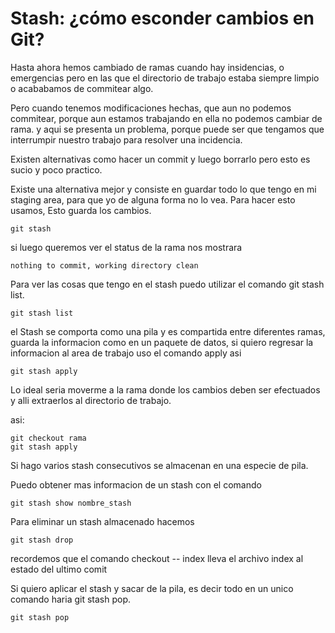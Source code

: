 Stash: ¿cómo esconder cambios en Git?
===

Hasta ahora hemos cambiado de ramas cuando hay insidencias, o emergencias pero en las que 
el directorio de trabajo estaba siempre limpio o acababamos de commitear algo. 

Pero cuando tenemos modificaciones hechas, que aun no podemos commitear, porque aun estamos trabajando en ella no podemos cambiar de rama. y aqui se presenta un problema, porque puede ser que tengamos que interrumpir nuestro trabajo para resolver una incidencia.


Existen alternativas como hacer un commit y luego borrarlo pero esto es sucio y poco practico.

Existe una alternativa mejor y consiste en guardar todo lo que tengo en mi staging area, para que yo de alguna forma no lo vea.
Para hacer esto usamos, Esto guarda los cambios. 
```
git stash
```

si luego queremos ver el status de la rama nos mostrara 
```
nothing to commit, working directory clean
```

Para ver las cosas que tengo en el stash puedo utilizar el comando git stash list.
```
git stash list
```

el Stash se comporta como una pila y es compartida entre diferentes ramas, guarda la informacion como en un paquete de datos, si quiero regresar la informacion al area de trabajo uso el comando apply asi
```
git stash apply
```

Lo ideal seria moverme a la rama donde los cambios deben ser efectuados y alli extraerlos al directorio de trabajo.

asi:
```
git checkout rama
git stash apply
```

Si hago varios stash consecutivos se almacenan en una especie de pila. 

Puedo obtener mas informacion de un stash con el comando
```
git stash show nombre_stash
```

Para eliminar un stash almacenado hacemos 
```
git stash drop
```

recordemos que el comando checkout -- index lleva el archivo index al estado del ultimo comit 

Si quiero aplicar el stash y sacar de la pila, es decir todo en un unico comando haria git stash pop.
```
git stash pop
```